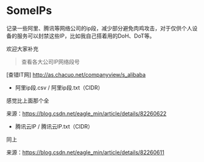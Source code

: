 # SomeIPs
记录一些阿里、腾讯等网络公司的ip段，减少部分避免肉鸡攻击，对于仅供个人设备的服务可以封禁这些IP，比如我自己搭着用的DoH、DoT等。

欢迎大家补充
>查看各大公司IP网络段号

[查错IT网] http://as.chacuo.net/companyview/s_alibaba

- 阿里ip段.csv / 阿里ip段.txt（CIDR）

感觉比上面那个全

来源：https://blog.csdn.net/eagle_min/article/details/82260622

- 腾讯云IP / 腾讯云IP.txt（CIDR）

同上

来源：https://blog.csdn.net/eagle_min/article/details/82260611